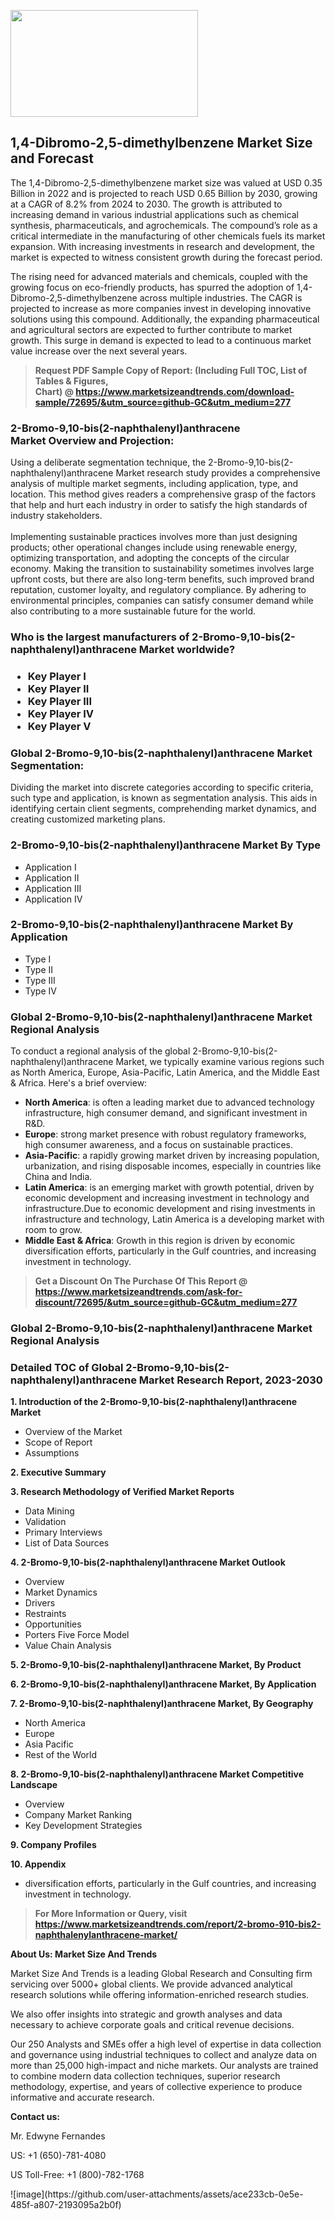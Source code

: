 <p><img class="alignnone size-medium wp-image-20088" src="https://ffe5etoiles.com/wp-content/uploads/2024/12/MST1-300x171.png" alt="" width="300" height="171" /></p><h2>1,4-Dibromo-2,5-dimethylbenzene Market Size and Forecast</h2><p>The 1,4-Dibromo-2,5-dimethylbenzene market size was valued at USD 0.35 Billion in 2022 and is projected to reach USD 0.65 Billion by 2030, growing at a CAGR of 8.2% from 2024 to 2030. The growth is attributed to increasing demand in various industrial applications such as chemical synthesis, pharmaceuticals, and agrochemicals. The compound’s role as a critical intermediate in the manufacturing of other chemicals fuels its market expansion. With increasing investments in research and development, the market is expected to witness consistent growth during the forecast period.</p><p>The rising need for advanced materials and chemicals, coupled with the growing focus on eco-friendly products, has spurred the adoption of 1,4-Dibromo-2,5-dimethylbenzene across multiple industries. The CAGR is projected to increase as more companies invest in developing innovative solutions using this compound. Additionally, the expanding pharmaceutical and agricultural sectors are expected to further contribute to market growth. This surge in demand is expected to lead to a continuous market value increase over the next several years.</p></p><blockquote id="" class=""><strong>Request PDF Sample Copy of Report: (Including Full TOC, List of Tables &amp; Figures, Chart)&nbsp;@&nbsp;<strong><a href="https://www.marketsizeandtrends.com/download-sample/72695/&utm_source=github-GC&utm_medium=277" target="_blank">https://www.marketsizeandtrends.com/download-sample/72695/&utm_source=github-GC&utm_medium=277</a></strong></strong></blockquote><h3 id="" class="">2-Bromo-9,10-bis(2-naphthalenyl)anthracene Market&nbsp;Overview and Projection:</h3><p id="" class="">Using a deliberate segmentation technique, the 2-Bromo-9,10-bis(2-naphthalenyl)anthracene Market research study provides a comprehensive analysis of multiple market segments, including application, type, and location. This method gives readers a comprehensive grasp of the factors that help and hurt each industry in order to satisfy the high standards of industry stakeholders. <br /> <br />Implementing sustainable practices involves more than just designing products; other operational changes include using renewable energy, optimizing transportation, and adopting the concepts of the circular economy. Making the transition to sustainability sometimes involves large upfront costs, but there are also long-term benefits, such improved brand reputation, customer loyalty, and regulatory compliance. By adhering to environmental principles, companies can satisfy consumer demand while also contributing to a more sustainable future for the world.</p><h3 id="" class="">Who is the largest manufacturers of&nbsp;2-Bromo-9,10-bis(2-naphthalenyl)anthracene Market worldwide?</h3><h3 class=""><p><ul><li>Key Player I </li><li> Key Player II </li><li> Key Player III </li><li> Key Player IV </li><li> Key Player V</li></ul></p></h3><h3 id="" class="">Global&nbsp;2-Bromo-9,10-bis(2-naphthalenyl)anthracene Market Segmentation:</h3><p id="" class="">Dividing the market into discrete categories according to specific criteria, such type and application, is known as segmentation analysis. This aids in identifying certain client segments, comprehending market dynamics, and creating customized marketing plans.</p><h3 id="" class="">2-Bromo-9,10-bis(2-naphthalenyl)anthracene Market&nbsp;By Type</h3><p><p><ul><li>Application I </li><li> Application II </li><li> Application III </li><li> Application IV</p></li></ul></p></p><h3 id="" class="">2-Bromo-9,10-bis(2-naphthalenyl)anthracene Market&nbsp;By Application</h3><p class=""><p><ul><li>Type I </li><li> Type II </li><li> Type III </li><li> Type IV</li></ul></p></p><h3 id="" class="">Global 2-Bromo-9,10-bis(2-naphthalenyl)anthracene Market Regional Analysis</h3><p id="" class="">To conduct a regional analysis of the global 2-Bromo-9,10-bis(2-naphthalenyl)anthracene Market, we typically examine various regions such as North America, Europe, Asia-Pacific, Latin America, and the Middle East &amp; Africa. Here's a brief overview:</p><ul><li><strong>North America</strong>: is often a leading market due to advanced technology infrastructure, high consumer demand, and significant investment in R&amp;D.</li><li><strong>Europe</strong>: strong market presence with robust regulatory frameworks, high consumer awareness, and a focus on sustainable practices.</li><li><strong>Asia-Pacific</strong>: a rapidly growing market driven by increasing population, urbanization, and rising disposable incomes, especially in countries like China and India.</li><li><strong>Latin America</strong>: is an emerging market with growth potential, driven by economic development and increasing investment in technology and infrastructure.Due to economic development and rising investments in infrastructure and technology, Latin America is a developing market with room to grow.</li><li><strong>Middle East &amp; Africa</strong>: Growth in this region is driven by economic diversification efforts, particularly in the Gulf countries, and increasing investment in technology.</li></ul><blockquote id="" class=""><strong>Get a Discount On The Purchase Of This Report @ <strong><a href="https://www.marketsizeandtrends.com/ask-for-discount/72695/&utm_source=github-GC&utm_medium=277" target="_blank">https://www.marketsizeandtrends.com/ask-for-discount/72695/&utm_source=github-GC&utm_medium=277</a></strong></strong></blockquote><h3 id="" class="">Global 2-Bromo-9,10-bis(2-naphthalenyl)anthracene Market Regional Analysis</h3><h3 id="" class="">Detailed TOC of Global 2-Bromo-9,10-bis(2-naphthalenyl)anthracene Market Research Report, 2023-2030</h3><p id="" class=""><strong>1. Introduction of the 2-Bromo-9,10-bis(2-naphthalenyl)anthracene Market</strong></p><ul><li>Overview of the Market</li><li>Scope of Report</li><li>Assumptions</li></ul><p id="" class=""><strong>2. Executive Summary</strong></p><p id="" class=""><strong>3. Research Methodology of Verified Market Reports</strong></p><ul><li>Data Mining</li><li>Validation</li><li>Primary Interviews</li><li>List of Data Sources</li></ul><p id="" class=""><strong>4. 2-Bromo-9,10-bis(2-naphthalenyl)anthracene Market Outlook</strong></p><ul><li>Overview</li><li>Market Dynamics</li><li>Drivers</li><li>Restraints</li><li>Opportunities</li><li>Porters Five Force Model</li><li>Value Chain Analysis</li></ul><p id="" class=""><strong>5. 2-Bromo-9,10-bis(2-naphthalenyl)anthracene Market, By Product</strong></p><p id="" class=""><strong>6. 2-Bromo-9,10-bis(2-naphthalenyl)anthracene Market, By Application</strong></p><p id="" class=""><strong>7. 2-Bromo-9,10-bis(2-naphthalenyl)anthracene Market, By Geography</strong></p><ul><li>North America</li><li>Europe</li><li>Asia Pacific</li><li>Rest of the World</li></ul><p id="" class=""><strong>8. 2-Bromo-9,10-bis(2-naphthalenyl)anthracene Market Competitive Landscape</strong></p><ul><li>Overview</li><li>Company Market Ranking</li><li>Key Development Strategies</li></ul><p id="" class=""><strong>9. Company Profiles</strong></p><p id="" class=""><strong>10. Appendix</strong></p><ul><li>diversification efforts, particularly in the Gulf countries, and increasing investment in technology.</li></ul><blockquote id="" class=""><strong>For More Information or Query, visit <strong><strong><a href="https://www.marketsizeandtrends.com/report/2-bromo-910-bis2-naphthalenylanthracene-market/" target="_blank">https://www.marketsizeandtrends.com/report/2-bromo-910-bis2-naphthalenylanthracene-market/</a></strong></strong></strong></blockquote><p id="" class=""><strong>About Us: Market Size And Trends</strong></p><p id="" class="">Market Size And Trends is a leading Global Research and Consulting firm servicing over 5000+ global clients. We provide advanced analytical research solutions while offering information-enriched research studies.</p><p id="" class="">We also offer insights into strategic and growth analyses and data necessary to achieve corporate goals and critical revenue decisions.</p><p id="" class="">Our 250 Analysts and SMEs offer a high level of expertise in data collection and governance using industrial techniques to collect and analyze data on more than 25,000 high-impact and niche markets. Our analysts are trained to combine modern data collection techniques, superior research methodology, expertise, and years of collective experience to produce informative and accurate research.</p><p id="" class=""><strong>Contact us:</strong></p><p id="" class="">Mr. Edwyne Fernandes</p><p id="" class="">US: +1 (650)-781-4080</p><p id="" class="">US Toll-Free: +1 (800)-782-1768</p>
![image](https://github.com/user-attachments/assets/ace233cb-0e5e-485f-a807-2193095a2b0f)

